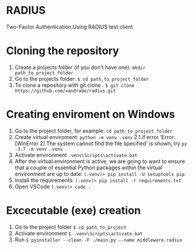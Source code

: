 # RADIUS
Two-Factor Authentication Using RADIUS test client


# Cloning the repository

1. Create a projects folder (if you don't have one): `mkdir path_to_project_folder`
2. Go to the projects folder: `$ cd path_to_project_folder`
3. To clone a repository with git clone <url>. `$ git clone https://github.com/xandrade/radius.git`


# Creating enviroment on Windows

1. Go to the project folder, for example: `cd path_to_project_folder`
2. Create virtual enviroment: `python -m venv .venv`
2.1 if error 'Error: [WinError 2] The system cannot find the file specified' is shown, try `py -3.7 -m venv .venv`
3. Activate environment `.venv\Scripts\activate.bat`
4. After the virtual environment is active, we are going to want to ensure that a couple of essential Python packages within the virtual environment are up to date: `(.venv)> pip install -U setuptools pip`
5. Install the requirements: `(.venv)> pip install -r requirements.txt`
6. Open VSCode `(.venv)> code .`

# Excecutable (exe) creation

1. Go to the project folder `$ cd path_to_project`
2. Activate environment `$ .venv\Scripts\activate.bat`
3. Run `$ pyinstaller --clean -F ./main.py --name middleware.radius`
